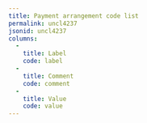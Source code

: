 ```yaml
---
title: Payment arrangement code list
permalink: uncl4237
jsonid: uncl4237
columns:
  - 
    title: Label
    code: label
  - 
    title: Comment
    code: comment
  - 
    title: Value
    code: value
---
```

